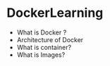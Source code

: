 # DockerLearning

- What is Docker ?
- Architecture of Docker
- What is container?
- What is Images?
